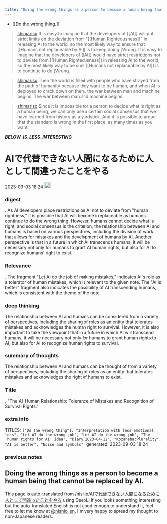 ```yaml
---
title: "Doing the wrong things as a person to become a human being that cannot be replaced by AI."
---
```



- [[Do the wrong thing.]]
> [shimariso](https://twitter.com/shimariso/status/1637289233059827714) It is easy to imagine that the developers of [[AI]] will put strict limits on the deviation from "[[Human Righteousness]]" in releasing AI to the world, so the most likely way to ensure that [[Humans not replaceable by AI]] is to keep doing [Wrong. It is easy to imagine that the developers of [[AI]] would have strict restrictions not to deviate from [[Human Righteousness]] in releasing AI to the world, so the most likely way to be sure [[Humans not replaceable by AI]] is to continue to do [Wrong.

> [shimariso](https://twitter.com/shimariso/status/1637290754627502081) Then the world is filled with people who have strayed from the path of humanity because they want to be human, and when AI is deployed to crack down on them, the war between man and machine begins. The war between man and machine begins.

> [shimariso](https://twitter.com/shimariso/status/1637297414888636417) Since it is impossible for a person to decide what is right as a human being, we can only use a certain social consensus that we have learned from history as a yardstick. And it is possible to argue that the standard is wrong in the first place, as many times as you want.

___BELOW_IS_LESS_INTERESTING___
# AIで代替できない人間になるために人として間違ったことをやる
 2023-09-03 18:24 <img src='https://scrapbox.io/api/pages/nishio-en/omni/icon' alt='omni.icon' height="19.5"/>
### digest
.
As AI developers place restrictions on AI not to deviate from "human rightness," it is possible that AI will become irreplaceable as humans continue to do the wrong thing. However, humans cannot decide what is right, and social consensus is the criterion; the relationship between AI and humans is based on various perspectives, including the division of work that allows for mistakes and the development of humans by AI. Another perspective is that in a future in which AI transcends humans, it will be necessary not only for humans to grant AI human rights, but also for AI to recognize humans' right to exist.

### Relevance
.
The fragment "Let AI do the job of making mistakes," indicates AI's role as a tolerator of human mistakes, which is relevant to the given note. The "AI is better" fragment also indicates the possibility of AI transcending humans, which is consistent with the theme of the note.

### deep thinking
The relationship between AI and humans can be considered from a variety of perspectives, including the sharing of roles as an entity that tolerates mistakes and acknowledges the human right to survival. However, it is also important to take the viewpoint that in a future in which AI will transcend humans, it will be necessary not only for humans to grant human rights to AI, but also for AI to recognize human rights to survival.

### summary of thoughts
The relationship between AI and humans can be thought of from a variety of perspectives, including the sharing of roles as an entity that tolerates mistakes and acknowledges the right of humans to exist.

### Title
.
"The AI-Human Relationship: Tolerance of Mistakes and Recognition of Survival Rights."

### extra info
TITLES: `["Do the wrong thing"], "Interpretation with less emotional loss", "Let AI do the wrong job", "Let AI do the wrong job", "The 'human rights for AI' idea", "Diary 2023-04-12", "Kozaneba:Plurality", "AI is better", "Noise and symbols"]`
generated: 2023-09-03 18:24
### previous notes
Doing the wrong things as a person to become a human being that cannot be replaced by AI.
---
This page is auto-translated from [/nishio/AIで代替できない人間になるために人として間違ったことをやる](https://scrapbox.io/nishio/AIで代替できない人間になるために人として間違ったことをやる) using DeepL. If you looks something interesting but the auto-translated English is not good enough to understand it, feel free to let me know at [@nishio_en](https://twitter.com/nishio_en). I'm very happy to spread my thought to non-Japanese readers.